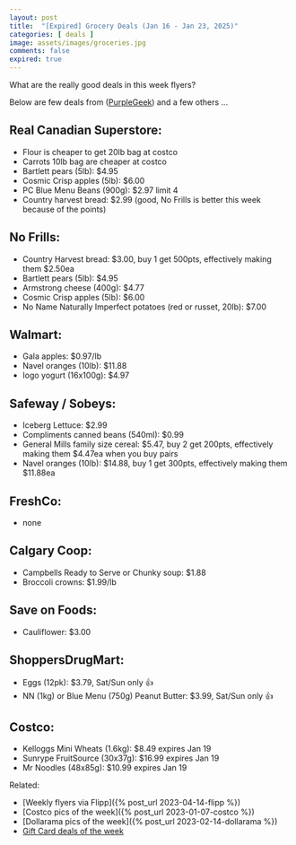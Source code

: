 ```yaml
---
layout: post
title:  "[Expired] Grocery Deals (Jan 16 - Jan 23, 2025)"
categories: [ deals ]
image: assets/images/groceries.jpg
comments: false
expired: true
---
```


What are the really good deals in this week flyers?

Below are few deals from ([PurpleGeek](https://www.reddit.com/user/PurpleGeek/)) and a few others ...

## Real Canadian Superstore:
<!-- &#128077; -->
- Flour is cheaper to get 20lb bag at costco
- Carrots 10lb bag are cheaper at costco
- Bartlett pears (5lb): $4.95 
- Cosmic Crisp apples (5lb): $6.00
- PC Blue Menu Beans (900g): $2.97 limit 4
- Country harvest bread: $2.99 (good, No Frills is better this week because of the points)


## No Frills:
- Country Harvest bread: $3.00, buy 1 get 500pts, effectively making them $2.50ea
- Bartlett pears (5lb): $4.95
- Armstrong cheese (400g): $4.77
- Cosmic Crisp apples (5lb): $6.00
- No Name Naturally Imperfect potatoes (red or russet, 20lb): $7.00


## Walmart:
- Gala apples: $0.97/lb
- Navel oranges (10lb): $11.88
- Iogo yogurt (16x100g): $4.97

## Safeway / Sobeys:
- Iceberg Lettuce: $2.99
- Compliments canned beans (540ml): $0.99
- General Mills family size cereal: $5.47, buy 2 get 200pts, effectively making them $4.47ea when you buy pairs
- Navel oranges (10lb): $14.88, buy 1 get 300pts, effectively making them $11.88ea

## FreshCo:
- none

## Calgary Coop:
- Campbells Ready to Serve or Chunky soup: $1.88
- Broccoli crowns: $1.99/lb

## Save on Foods:
- Cauliflower: $3.00

## ShoppersDrugMart:
- Eggs (12pk): $3.79, Sat/Sun only &#128077;
- NN (1kg) or Blue Menu (750g) Peanut Butter: $3.99, Sat/Sun only &#128077;

## Costco:
- Kelloggs Mini Wheats (1.6kg): $8.49 expires Jan 19
- Sunrype FruitSource (30x37g): $16.99 expires Jan 19
- Mr Noodles (48x85g): $10.99 expires Jan 19


Related:
 - [Weekly flyers via Flipp]({% post_url 2023-04-14-flipp %})
 - [Costco pics of the week]({% post_url 2023-01-07-costco %})
 - [Dollarama pics of the week]({% post_url 2023-02-14-dollarama %})
 - [Gift Card deals of the week](https://forums.redflagdeals.com/various-retailers-gift-cards-deals-discounts-2025-deals-only-2737833/)

 